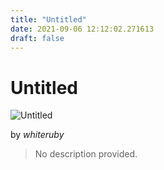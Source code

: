 ```yaml
---
title: "Untitled"
date: 2021-09-06 12:12:02.271613
draft: false
---
```


# Untitled

![Untitled](../images/8aa600c4-0f35-11ec-a5fb-1e00f30e0089.png)

by *whiteruby*



> No description provided.